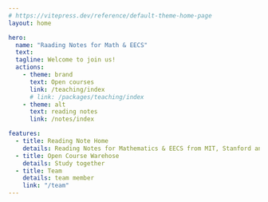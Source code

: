 ```yaml
---
# https://vitepress.dev/reference/default-theme-home-page
layout: home

hero:
  name: "Raading Notes for Math & EECS"
  text: 
  tagline: Welcome to join us!
  actions:
    - theme: brand
      text: Open courses
      link: /teaching/index
      # link: /packages/teaching/index
    - theme: alt
      text: reading notes
      link: /notes/index

features:
  - title: Reading Note Home
    details: Reading Notes for Mathematics & EECS from MIT, Stanford and so on
  - title: Open Course Warehose
    details: Study together
  - title: Team
    details: team member
    link: "/team"
---
```


